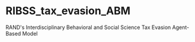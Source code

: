 # RIBSS_tax_evasion_ABM
RAND's Interdisciplinary Behavioral and Social Science Tax Evasion Agent-Based Model
